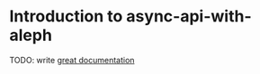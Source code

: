 # Introduction to async-api-with-aleph

TODO: write [great documentation](http://jacobian.org/writing/what-to-write/)
